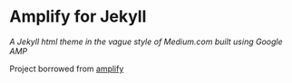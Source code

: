 # Amplify for Jekyll

*A Jekyll html theme in the vague style of Medium.com built using Google AMP*

Project borrowed from [amplify](https://github.com/ageitgey/amplify)